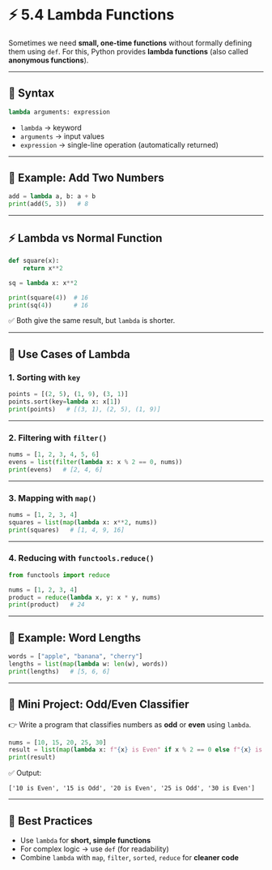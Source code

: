# ⚡ 5.4 Lambda Functions

Sometimes we need **small, one-time functions** without formally defining them using `def`.
For this, Python provides **lambda functions** (also called **anonymous functions**).

---

## 📝 Syntax

```python
lambda arguments: expression
```

* `lambda` → keyword
* `arguments` → input values
* `expression` → single-line operation (automatically returned)

---

## 📌 Example: Add Two Numbers

```python
add = lambda a, b: a + b
print(add(5, 3))   # 8
```

---

## ⚡ Lambda vs Normal Function

```python
def square(x):
    return x**2

sq = lambda x: x**2

print(square(4))  # 16
print(sq(4))      # 16
```

✅ Both give the same result, but `lambda` is shorter.

---

## 🔄 Use Cases of Lambda

### 1. Sorting with `key`

```python
points = [(2, 5), (1, 9), (3, 1)]
points.sort(key=lambda x: x[1])
print(points)   # [(3, 1), (2, 5), (1, 9)]
```

---

### 2. Filtering with `filter()`

```python
nums = [1, 2, 3, 4, 5, 6]
evens = list(filter(lambda x: x % 2 == 0, nums))
print(evens)   # [2, 4, 6]
```

---

### 3. Mapping with `map()`

```python
nums = [1, 2, 3, 4]
squares = list(map(lambda x: x**2, nums))
print(squares)   # [1, 4, 9, 16]
```

---

### 4. Reducing with `functools.reduce()`

```python
from functools import reduce

nums = [1, 2, 3, 4]
product = reduce(lambda x, y: x * y, nums)
print(product)   # 24
```

---

## 🧪 Example: Word Lengths

```python
words = ["apple", "banana", "cherry"]
lengths = list(map(lambda w: len(w), words))
print(lengths)   # [5, 6, 6]
```

---

## 🎯 Mini Project: Odd/Even Classifier

👉 Write a program that classifies numbers as **odd** or **even** using `lambda`.

```python
nums = [10, 15, 20, 25, 30]
result = list(map(lambda x: f"{x} is Even" if x % 2 == 0 else f"{x} is Odd", nums))
print(result)
```

✅ Output:

```text
['10 is Even', '15 is Odd', '20 is Even', '25 is Odd', '30 is Even']
```

---

## 🧠 Best Practices

* Use `lambda` for **short, simple functions**
* For complex logic → use `def` (for readability)
* Combine `lambda` with `map`, `filter`, `sorted`, `reduce` for **cleaner code**
